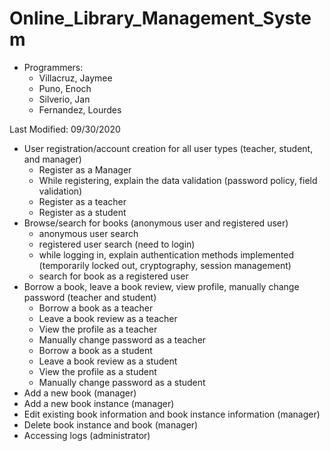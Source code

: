 # Online_Library_Management_System

* Programmers: 
   * Villacruz, Jaymee
   * Puno, Enoch
   * Silverio, Jan
   * Fernandez, Lourdes

Last Modified: 09/30/2020

* User registration/account creation for all user types (teacher, student, and manager)
    * Register as a Manager
    * While registering, explain the data validation (password policy, field validation)
    * Register as a teacher
    * Register as a student
* Browse/search for books (anonymous user and registered user)
    * anonymous user search
    * registered user search (need to login)
    * while logging in, explain authentication methods implemented (temporarily locked out, cryptography, session management)
    * search for book as a registered user
* Borrow a book, leave a book review, view profile, manually change password (teacher and student)
    * Borrow a book as a teacher
    * Leave a book review as a teacher
    * View the profile as a teacher
    * Manually change password as a teacher
    * Borrow a book as a student
    * Leave a book review as a student
    * View the profile as a student
    * Manually change password as a student
* Add a new book (manager)
* Add a new book instance (manager)
* Edit existing book information and book instance information (manager)
* Delete book instance and book (manager)
* Accessing logs (administrator)
